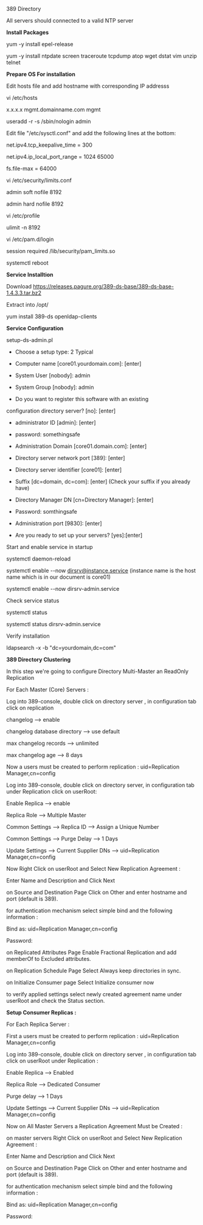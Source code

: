 389 Directory

All servers should connected to a valid NTP server

**Install Packages**

 yum -y install epel-release
 
 yum -y install ntpdate screen traceroute tcpdump atop wget dstat vim  unzip telnet

**Prepare OS For installation**


Edit hosts file and add hostname with corresponding IP addresss

vi /etc/hosts

x.x.x.x  mgmt.domainname.com mgmt

useradd -r -s /sbin/nologin admin

Edit file "/etc/sysctl.conf" and add the following lines at the bottom:

net.ipv4.tcp_keepalive_time = 300

net.ipv4.ip_local_port_range = 1024 65000

fs.file-max = 64000

vi /etc/security/limits.conf

admin               soft     nofile          8192   

admin               hard     nofile          8192

vi /etc/profile

ulimit -n 8192

vi /etc/pam.d/login

session    required     /lib/security/pam_limits.so

systemctl reboot

**Service Installtion**

Download https://releases.pagure.org/389-ds-base/389-ds-base-1.4.3.3.tar.bz2

Extract  into /opt/

yum install 389-ds openldap-clients

**Service Configuration**
 
setup-ds-admin.pl

- Choose a setup type: 2 Typical

- Computer name [core01.yourdomain.com]: [enter]

- System User [nobody]: admin

- System Group [nobody]: admin

- Do you want to register this software with an existing

configuration directory server? [no]: [enter]

- administrator ID [admin]: [enter]

- password: somethingsafe

- Administration Domain [core01.domain.com]: [enter]

- Directory server network port [389]: [enter]

- Directory server identifier [core01]: [enter]

- Suffix [dc=domain, dc=com]: [enter] (Check your suffix if you already have)

- Directory Manager DN [cn=Directory Manager]: [enter]

- Password: somthingsafe

- Administration port [9830]: [enter]

- Are you ready to set up your servers? [yes]:[enter]


Start and enable service in startup


systemctl daemon-reload

systemctl enable --now dirsrv@instance.service (instance name is the host name which is in our document is core01)

systemctl enable --now dirsrv-admin.service


Check service status

 systemctl status 

 systemctl status dirsrv-admin.service

Verify installation

 ldapsearch -x -b "dc=yourdomain,dc=com"


**389 Directory Clustering**


In this step we're going to configure Directory Multi-Master an ReadOnly Replication

For Each Master (Core) Servers :

Log into 389-console, double click on directory server , in configuration tab click on replication

changelog --> enable

changelog database directory --> use default

max changelog records --> unlimited

max changelog age --> 8 days

Now a users must be created to perform replication : uid=Replication Manager,cn=config

Log into 389-console, double click on directory server, in configuration tab under Replication click on userRoot:

Enable Replica --> enable

Replica Role --> Multiple Master

Common Settings --> Replica ID --> Assign a Unique Number

Common Settings --> Purge Delay --> 1 Days

Update Settings --> Current Supplier DNs --> uid=Replication Manager,cn=config

Now Right Click on userRoot and Select New Replication Agreement :

Enter Name and Description and Click Next

on Source and Destination Page Click on Other and enter hostname and port (default is 389).

for authentication mechanism select simple bind and the following information :

Bind as: uid=Replication Manager,cn=config

Password: <Password>

on Replicated Attributes Page Enable Fractional Replication and add memberOf to Excluded attributes.

on Replication Schedule Page Select Always keep directories in sync.

on Initialize Consumer page Select Initialize consumer now

to verify applied settings select newly created agreement name under userRoot and check the Status section.

**Setup Consumer Replicas :**

For Each Replica Server :

First a users must be created to perform replication : uid=Replication Manager,cn=config

Log into 389-console, double click on directory server , in configuration tab click on userRoot under Replication :

Enable Replica --> Enabled

Replica Role --> Dedicated Consumer

Purge delay --> 1 Days

Update Settings --> Current Supplier DNs --> uid=Replication Manager,cn=config

Now on All Master Servers a Replication Agreement Must be Created :

on master servers Right Click on userRoot and Select New Replication Agreement :

Enter Name and Description and Click Next

on Source and Destination Page Click on Other and enter hostname and port (default is 389).

for authentication mechanism select simple bind and the following information :

Bind as: uid=Replication Manager,cn=config

Password: <Password>

